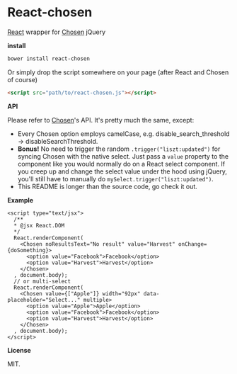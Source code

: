 # React-chosen

[React](http://facebook.github.io/react/) wrapper for [Chosen](http://harvesthq.github.io/chosen/) jQuery

**install**

```sh
bower install react-chosen
```

Or simply drop the script somewhere on your page (after React and Chosen of course)

```html
<script src="path/to/react-chosen.js"></script>
```

**API**

Please refer to [Chosen](http://harvesthq.github.io/chosen/)'s API. It's pretty much the same, except:

- Every Chosen option employs camelCase, e.g. disable_search_threshold -> disableSearchThreshold.
- **Bonus!** No need to trigger the random `.trigger("liszt:updated")` for syncing Chosen with the native select. Just pass a `value` property to the component like you would normally do on a React select component. If you creep up and change the select value under the hood using jQuery, you'll still have to manually do `mySelect.trigger("liszt:updated")`.
- This README is longer than the source code, go check it out.

**Example**

```
<script type="text/jsx">
  /**
  * @jsx React.DOM
  */
  React.renderComponent(
    <Chosen noResultsText="No result" value="Harvest" onChange={doSomething}>
      <option value="Facebook">Facebook</option>
      <option value="Harvest">Harvest</option>
    </Chosen>
  , document.body);
  // or multi-select
  React.renderComponent(
    <Chosen value={["Apple"]} width="92px" data-placeholder="Select..." multiple>
      <option value="Apple">Apple</option>
      <option value="Facebook">Facebook</option>
      <option value="Harvest">Harvest</option>
    </Chosen>
  , document.body);
</script>
```

**License**

MIT.
